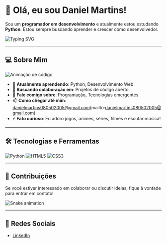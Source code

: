 # 👋 Olá, eu sou Daniel Martins!

Sou um **programador em desenvolvimento** e atualmente estou estudando **Python**. Estou sempre buscando aprender e crescer como desenvolvedor.

![Typing SVG](https://readme-typing-svg.herokuapp.com?color=36BCF7&size=24&center=true&vCenter=true&width=500&lines=Programador+em+Desenvolvimento;Amante+de+Python+e+Tecnologia;Sempre+aprendendo+coisas+novas!)

---

## 💻 Sobre Mim

![Animação de código](https://media.giphy.com/media/5GoVLqeAOo6PKwJxIY/giphy.gif)

- 🌱 **Atualmente aprendendo**: Python, Desenvolvimento Web
- 👯 **Buscando colaboração em**: Projetos de código aberto
- 💬 **Fale comigo sobre**: Programação, Tecnologias emergentes
- 📫 **Como chegar até mim**: danielmartins080502005@gmail.com(mailto:danielmartins080502005@gmail.com)
- ⚡ **Fato curioso**: Eu adoro jogos, animes, séries, filmes e escutar música!

---

## 🛠️ Tecnologias e Ferramentas

![Python](https://img.shields.io/badge/Python-3776AB?style=flat&logo=python&logoColor=white) ![HTML5](https://img.shields.io/badge/HTML5-E34F26?style=flat&logo=html5&logoColor=white) ![CSS3](https://img.shields.io/badge/CSS3-1572B6?style=flat&logo=css3&logoColor=white)

---

## 🎉 Contribuições

Se você estiver interessado em colaborar ou discutir ideias, fique à vontade para entrar em contato!

![Snake animation](https://github.com/DaniMartins17/DaniMartins17/blob/output/github-contribution-grid-snake.svg)

---

## 🔗 Redes Sociais

- [LinkedIn](https://www.linkedin.com/in/daniel-martins-7ab310322/)
